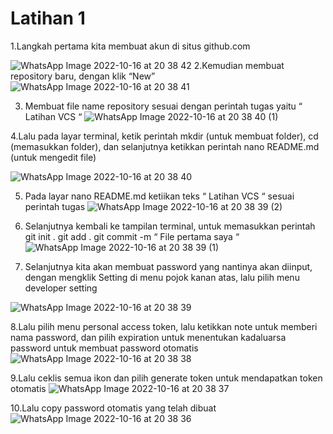 # Latihan 1

1.Langkah pertama kita membuat akun di situs github.com

![WhatsApp Image 2022-10-16 at 20 38 42](https://user-images.githubusercontent.com/115929351/196044188-aa57fc89-37ad-4d74-8839-5e5b0ff5782f.jpeg)
2.Kemudian membuat repository baru, dengan klik “New”
![WhatsApp Image 2022-10-16 at 20 38 41](https://user-images.githubusercontent.com/115929351/196044206-10d20528-d918-4df6-ae2f-306117daeea0.jpeg)

3. Membuat file name repository sesuai dengan perintah tugas yaitu “ Latihan VCS “
![WhatsApp Image 2022-10-16 at 20 38 40 (1)](https://user-images.githubusercontent.com/115929351/196044213-9b2873cd-f4f6-4620-b3da-ca8c3ea2b0c6.jpeg)

4.Lalu pada layar terminal, ketik perintah mkdir (untuk membuat folder), cd (memasukkan folder), dan selanjutnya ketikkan perintah nano README.md (untuk mengedit file)

![WhatsApp Image 2022-10-16 at 20 38 40](https://user-images.githubusercontent.com/115929351/196044215-97fc23a9-b97c-4ddf-bdf8-ccf98623850b.jpeg)

5. Pada layar nano README.md ketiikan teks “ Latihan VCS “ sesuai perintah tugas
![WhatsApp Image 2022-10-16 at 20 38 39 (2)](https://user-images.githubusercontent.com/115929351/196044224-8861be51-5619-460e-a587-9278aa5cbf46.jpeg)

6. Selanjutnya kembali ke tampilan terminal, untuk memasukkan perintah git init . git add . git commit -m “ File pertama saya “
![WhatsApp Image 2022-10-16 at 20 38 39 (1)](https://user-images.githubusercontent.com/115929351/196044227-41029235-0846-4bca-81d3-a6d610500873.jpeg)

7. Selanjutnya kita akan membuat password yang nantinya akan diinput, dengan mengklik Setting di menu pojok kanan atas, lalu pilih menu developer setting

![WhatsApp Image 2022-10-16 at 20 38 39](https://user-images.githubusercontent.com/115929351/196044231-e9938039-b745-4433-b558-bcf3b92f7c75.jpeg)

8.Lalu pilih menu personal access token, lalu ketikkan note untuk memberi nama password, dan pilih expiration untuk menentukan kadaluarsa password untuk membuat password otomatis
![WhatsApp Image 2022-10-16 at 20 38 38](https://user-images.githubusercontent.com/115929351/196044234-0cdcd1d7-c0b3-44c4-88f9-7b35ff710531.jpeg)

9.Lalu ceklis semua ikon dan pilih generate token untuk mendapatkan token otomatis
![WhatsApp Image 2022-10-16 at 20 38 37](https://user-images.githubusercontent.com/115929351/196044252-61a5d35b-53d3-45af-bb2b-03ac270f29b2.jpeg)

10.Lalu copy password otomatis yang telah dibuat
![WhatsApp Image 2022-10-16 at 20 38 36](https://user-images.githubusercontent.com/115929351/196044255-362b502b-c1af-44da-a4e8-56445fd095c3.jpeg)
